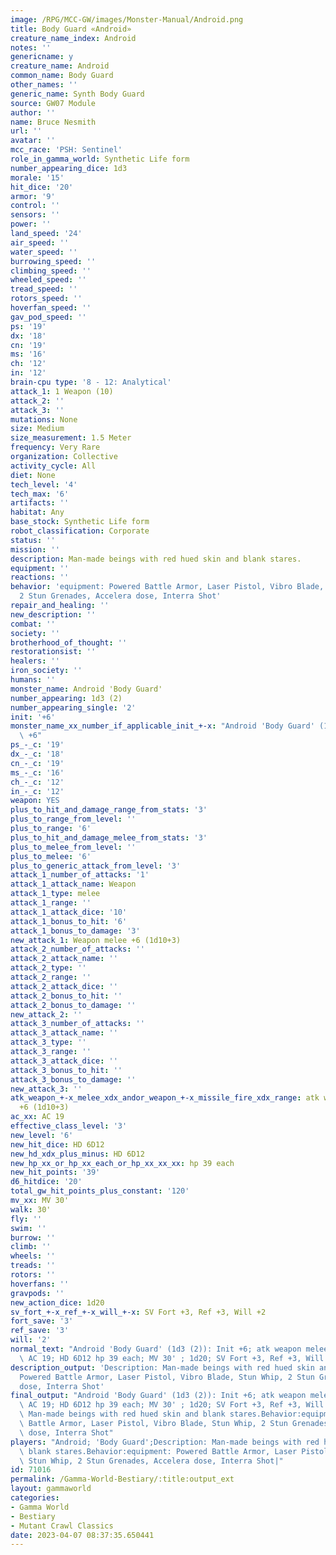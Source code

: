 ```yaml
---
image: /RPG/MCC-GW/images/Monster-Manual/Android.png
title: Body Guard «Android»
creature_name_index: Android
notes: ''
genericname: y
creature_name: Android
common_name: Body Guard
other_names: ''
generic_name: Synth Body Guard
source: GW07 Module
author: ''
name: Bruce Nesmith
url: ''
avatar: ''
mcc_race: 'PSH: Sentinel'
role_in_gamma_world: Synthetic Life form
number_appearing_dice: 1d3
morale: '15'
hit_dice: '20'
armor: '9'
control: ''
sensors: ''
power: ''
land_speed: '24'
air_speed: ''
water_speed: ''
burrowing_speed: ''
climbing_speed: ''
wheeled_speed: ''
tread_speed: ''
rotors_speed: ''
hoverfan_speed: ''
gav_pod_speed: ''
ps: '19'
dx: '18'
cn: '19'
ms: '16'
ch: '12'
in: '12'
brain-cpu type: '8 - 12: Analytical'
attack_1: 1 Weapon (10)
attack_2: ''
attack_3: ''
mutations: None
size: Medium
size_measurement: 1.5 Meter
frequency: Very Rare
organization: Collective
activity_cycle: All
diet: None
tech_level: '4'
tech_max: '6'
artifacts: ''
habitat: Any
base_stock: Synthetic Life form
robot_classification: Corporate
status: ''
mission: ''
description: Man-made beings with red hued skin and blank stares.
equipment: ''
reactions: ''
behavior: 'equipment: Powered Battle Armor, Laser Pistol, Vibro Blade, Stun Whip,
  2 Stun Grenades, Accelera dose, Interra Shot'
repair_and_healing: ''
new_description: ''
combat: ''
society: ''
brotherhood_of_thought: ''
restorationsist: ''
healers: ''
iron_society: ''
humans: ''
monster_name: Android 'Body Guard'
number_appearing: 1d3 (2)
number_appearing_single: '2'
init: '+6'
monster_name_xx_number_if_applicable_init_+-x: "Android 'Body Guard' (1d3 (2)): Init\
  \ +6"
ps_-_c: '19'
dx_-_c: '18'
cn_-_c: '19'
ms_-_c: '16'
ch_-_c: '12'
in_-_c: '12'
weapon: YES
plus_to_hit_and_damage_range_from_stats: '3'
plus_to_range_from_level: ''
plus_to_range: '6'
plus_to_hit_and_damage_melee_from_stats: '3'
plus_to_melee_from_level: ''
plus_to_melee: '6'
plus_to_generic_attack_from_level: '3'
attack_1_number_of_attacks: '1'
attack_1_attack_name: Weapon
attack_1_type: melee
attack_1_range: ''
attack_1_attack_dice: '10'
attack_1_bonus_to_hit: '6'
attack_1_bonus_to_damage: '3'
new_attack_1: Weapon melee +6 (1d10+3)
attack_2_number_of_attacks: ''
attack_2_attack_name: ''
attack_2_type: ''
attack_2_range: ''
attack_2_attack_dice: ''
attack_2_bonus_to_hit: ''
attack_2_bonus_to_damage: ''
new_attack_2: ''
attack_3_number_of_attacks: ''
attack_3_attack_name: ''
attack_3_type: ''
attack_3_range: ''
attack_3_attack_dice: ''
attack_3_bonus_to_hit: ''
attack_3_bonus_to_damage: ''
new_attack_3: ''
atk_weapon_+-x_melee_xdx_andor_weapon_+-x_missile_fire_xdx_range: atk weapon melee
  +6 (1d10+3)
ac_xx: AC 19
effective_class_level: '3'
new_level: '6'
new_hit_dice: HD 6D12
new_hd_xdx_plus_minus: HD 6D12
new_hp_xx_or_hp_xx_each_or_hp_xx_xx_xx: hp 39 each
new_hit_points: '39'
d6_hitdice: '20'
total_gw_hit_points_plus_constant: '120'
mv_xx: MV 30'
walk: 30'
fly: ''
swim: ''
burrow: ''
climb: ''
wheels: ''
treads: ''
rotors: ''
hoverfans: ''
gravpods: ''
new_action_dice: 1d20
sv_fort_+-x_ref_+-x_will_+-x: SV Fort +3, Ref +3, Will +2
fort_save: '3'
ref_save: '3'
will: '2'
normal_text: "Android 'Body Guard' (1d3 (2)): Init +6; atk weapon melee +6 (1d10+3);\
  \ AC 19; HD 6D12 hp 39 each; MV 30' ; 1d20; SV Fort +3, Ref +3, Will +2"
description_output: 'Description: Man-made beings with red hued skin and blank stares.Behavior:equipment:
  Powered Battle Armor, Laser Pistol, Vibro Blade, Stun Whip, 2 Stun Grenades, Accelera
  dose, Interra Shot'
final_output: "Android 'Body Guard' (1d3 (2)): Init +6; atk weapon melee +6 (1d10+3);\
  \ AC 19; HD 6D12 hp 39 each; MV 30' ; 1d20; SV Fort +3, Ref +3, Will +2NoneDescription:\
  \ Man-made beings with red hued skin and blank stares.Behavior:equipment: Powered\
  \ Battle Armor, Laser Pistol, Vibro Blade, Stun Whip, 2 Stun Grenades, Accelera\
  \ dose, Interra Shot"
players: "Android; 'Body Guard';Description: Man-made beings with red hued skin and\
  \ blank stares.Behavior:equipment: Powered Battle Armor, Laser Pistol, Vibro Blade,\
  \ Stun Whip, 2 Stun Grenades, Accelera dose, Interra Shot|"
id: 71016
permalink: /Gamma-World-Bestiary/:title:output_ext
layout: gammaworld
categories:
- Gamma World
- Bestiary
- Mutant Crawl Classics
date: 2023-04-07 08:37:35.650441
---
```

